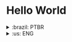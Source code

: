 # Hello World
<details>
<summary>:brazil: PTBR</summary>

### Olá mundo, sou o Eduardo Talarico (dudushy) :smile:

## :sparkling_heart: Paixões:

- Aprender :books:
- Programar :computer:
- Ajudar :raising_hand_man:
- Criar :bulb:
- Jogar :video_game:
- Ouvir música :headphones:

### :globe_with_meridians: Conexões:

[<img align="left" alt="LinkedIn" width="22px" src="img/linkedin.png" />][linkedin]
[<img align="left" alt="Discord" width="22px" src="img/discord.png" />][discord]
[<img align="left" alt="Steam" width="22px" src="img/steam.png" />][steam]
[<img align="left" alt="Spotify" width="22px" src="img/spotify.png" />][spotify]

### :brain: Languagens conhecidas:

- <img align="left" alt="Python" width="26px" src="img/python.png" /> Python
- <img align="left" alt="Java" width="26px" src="img/java.png" /> Java
- <img align="left" alt="JavaScript" width="26px" src="img/javascript.png" /> JavaScript
- <img align="left" alt="PostgreSQL" width="26px" src="img/postgresql.png" /> PostgreSQL
- <img align="left" alt="HTML" width="26px" src="img/html.png" /> HTML
- <img align="left" alt="CSS" width="26px" src="img/css.png" /> CSS

### :hammer_and_wrench: Ferramentas conhecidas:

- <img align="left" alt="Visual Studio Code" width="26px" src="img/vscode.png" /> [Visual Studio Code][vscode]
- <img align="left" alt="pgAdmin" width="26px" src="img/pgadmin.png" /> [pgAdmin][pgadmin]
- <img align="left" alt="Python" width="26px" src="img/netbeans.png" /> [NetBeans][netbeans]
- <img align="left" alt="Python" width="26px" src="img/sublimetext.png" /> [Sublime Text][sublimetext]
- <img align="left" alt="Python" width="26px" src="img/notepadplusplus.pngg" /> [Notepad++][notepadplusplus]

---

### :mortar_board: Formação:

- Ensino médio completo no **Colégio Ideal** *(2018)* :heavy_check_mark:
- Cursando **Ciência da Computação** na **UNIP (Universidade Paulista)** *(3º ano, período noturno)* :red_circle:
---

### :heavy_plus_sign: Informações adicionais:

- Conhecimento avançado de Inglês

- Criação de projetos simples em Java (CRUD)

- Elaboração de alguns trabalhos extracurriculares, fazendo algoritmos e BOTs com intuito de automatizar certas tarefas do dia-a-dia (bot de mensagens, criptografia, matematica, formatação de texto)

- Tenho contato com jogos e computadores (de todos os tipos e categorias, online e off-line) desde criança, sempre admirei cada detalhe existente nos jogos (como funcionam, gráficos, mecânicas e desenvolvimento)

</details>

<details>
<summary>:us: ENG</summary>

</details>

[linkedin]: https://www.linkedin.com/in/eduardo-talarico/
[discord]: https://discord.gg/jG9BtQE
[steam]: https://steamcommunity.com/id/dudushy/
[spotify]: https://open.spotify.com/user/u8cq59bsrp4cdmp2haxrxu9pi
[vscode]: https://code.visualstudio.com/
[pgadmin]: https://www.pgadmin.org/
[netbeans]: https://netbeans.apache.org/
[sublimetext]: https://www.sublimetext.com/
[notepadplusplus]: https://notepad-plus-plus.org/
